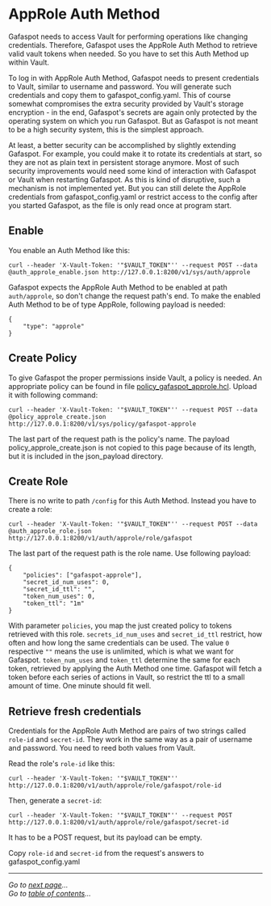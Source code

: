 # AppRole Auth Method

Gafaspot needs to access Vault for performing operations like changing credentials. Therefore, Gafaspot uses the AppRole Auth Method to retrieve valid vault tokens when needed. So you have to set this Auth Method up within Vault.

To log in with AppRole Auth Method, Gafaspot needs to present credentials to Vault, similar to username and password. You will generate such credentials and copy them to gafaspot_config.yaml. This of course somewhat compromises the extra security provided by Vault's storage encryption - in the end, Gafaspot's secrets are again only protected by the operating system on which you run Gafaspot. But as Gafaspot is not meant to be a high security system, this is the simplest approach.

At least, a better security can be accomplished by slightly extending Gafaspot. For example, you could make it to rotate its credentials at start, so they are not as plain text in persistent storage anymore. Most of such security improvements would need some kind of interaction with Gafaspot or Vault when restarting Gafaspot. As this is kind of disruptive, such a mechanism is not implemented yet. But you can still delete the AppRole credentials from gafaspot_config.yaml or restrict access to the config after you started Gafaspot, as the file is only read once at program start.

## Enable
You enable an Auth Method like this:

    curl --header 'X-Vault-Token: '"$VAULT_TOKEN"'' --request POST --data @auth_approle_enable.json http://127.0.0.1:8200/v1/sys/auth/approle

Gafaspot expects the AppRole Auth Method to be enabled at path `auth/approle`, so don't change the request path's end. To make the enabled Auth Method to be of type AppRole, following payload is needed:

    {
        "type": "approle"
    }

## Create Policy
To give Gafaspot the proper permissions inside Vault, a policy is needed. An appropriate policy can be found in file [policy_gafaspot_approle.hcl](policy_gafaspot_approle.hcl). Upload it with following command:

    curl --header 'X-Vault-Token: '"$VAULT_TOKEN"'' --request POST --data @policy_approle_create.json http://127.0.0.1:8200/v1/sys/policy/gafaspot-approle

The last part of the request path is the policy's name. The payload policy_approle_create.json is not copied to this page because of its length, but it is included in the json_payload directory.

## Create Role
There is no write to path `/config` for this Auth Method. Instead you have to create a role:

    curl --header 'X-Vault-Token: '"$VAULT_TOKEN"'' --request POST --data @auth_approle_role.json http://127.0.0.1:8200/v1/auth/approle/role/gafaspot

The last part of the request path is the role name. Use following payload:

    {
        "policies": ["gafaspot-approle"],
        "secret_id_num_uses": 0,
        "secret_id_ttl": "",
        "token_num_uses": 0,
        "token_ttl": "1m"
    }

With parameter `policies`, you map the just created policy to tokens retrieved with this role. `secrets_id_num_uses` and `secret_id_ttl` restrict, how often and how long the same credentials can be used. The value `0` respective `""` means the use is unlimited, which is what we want for Gafaspot. `token_num_uses` and `token_ttl` determine the same for each token, retrieved by applying the Auth Method one time. Gafaspot will fetch a token before each series of actions in Vault, so restrict the ttl to a small amount of time. One minute should fit well.

## Retrieve fresh credentials
Credentials for the AppRole Auth Method are pairs of two strings called `role-id` and `secret-id`. They work in the same way as a pair of username and password. You need to reed both values from Vault.

Read the role's `role-id` like this:

    curl --header 'X-Vault-Token: '"$VAULT_TOKEN"'' http://127.0.0.1:8200/v1/auth/approle/role/gafaspot/role-id

Then, generate a `secret-id`:

    curl --header 'X-Vault-Token: '"$VAULT_TOKEN"'' --request POST http://127.0.0.1:8200/v1/auth/approle/role/gafaspot/secret-id

It has to be a POST request, but its payload can be empty.

Copy `role-id` and `secret-id` from the request's answers to gafaspot_config.yaml

---
*Go to [next page](auth_ldap.md)...*  
*Go to [table of contents](README.md)...*